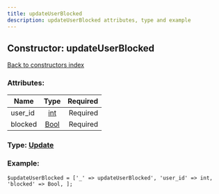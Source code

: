 ```yaml
---
title: updateUserBlocked
description: updateUserBlocked attributes, type and example
---
```

## Constructor: updateUserBlocked  
[Back to constructors index](index.md)



### Attributes:

| Name     |    Type       | Required |
|----------|:-------------:|---------:|
|user\_id|[int](../types/int.md) | Required|
|blocked|[Bool](../types/Bool.md) | Required|



### Type: [Update](../types/Update.md)


### Example:

```
$updateUserBlocked = ['_' => updateUserBlocked', 'user_id' => int, 'blocked' => Bool, ];
```